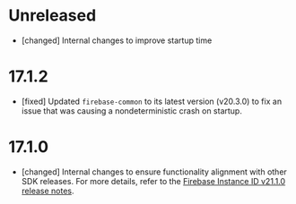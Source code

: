 # Unreleased
*   [changed] Internal changes to improve startup time

# 17.1.2
*   [fixed] Updated `firebase-common` to its latest version (v20.3.0) to fix an issue that was 
    causing a nondeterministic crash on startup.

# 17.1.0
*   [changed] Internal changes to ensure functionality alignment with other
    SDK releases. For more details, refer to the
    [Firebase Instance ID v21.1.0 release notes](/support/release-notes/android#iid_v21-1-0).

